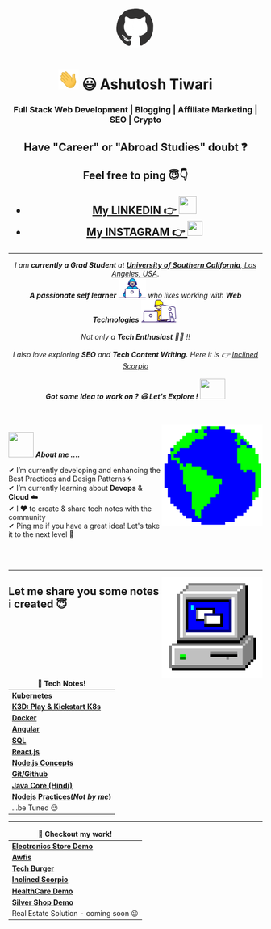 
<div align="center">
<img src="./resources/ashutosh-tiwari-github.gif" width="80" height="80" style="border-radius: 50%;">

 </div>
  <h1 align="center"><img src="./resources/ashutosh-tiwari-hi.gif" width="40" height="40"> 😃 Ashutosh Tiwari </h1>
  <h3 align="center">Full Stack Web Development | Blogging | Affiliate Marketing | SEO | Crypto </h3>
  
  <p align="center">
  
  <h2 align="center">Have "Career" or "Abroad Studies" doubt ❓
  <p>Feel free to ping 😇👇 </p>
     
 - [My LINKEDIN 👉 <img src="https://brandlogos.net/wp-content/uploads/2016/06/linkedin-logo.png" width="35" height="35" />](https://www.linkedin.com/in/ashutosh3309)
- [My INSTAGRAM 👉 <img src="https://upload.wikimedia.org/wikipedia/commons/thumb/a/a5/Instagram_icon.png/2048px-Instagram_icon.png" width="30" height="30" />](https://www.instagram.com/ashu_tosh_tiwari)
</h2>

  </p>

---
  
  
  <p align="center">
    <em>
      I am <b>currently a Grad Student </b> at <a href="https://www.usc.edu/"> <b>University of Southern California</b>, Los Angeles, USA</a>. <br>
      <b>A passionate self learner</b> <img src="./resources/ashutosh-tiwari-developer.gif" width="55" height="40"> who likes working with <b>Web Technologies</b>&nbsp;<img src="./resources/ashutosh-tiwari-designer.gif" width="70" height="45">&nbsp<br><br>Not only a <b>Tech Enthusiast</b> 👨‍💻 !!<br><br>I also love exploring <b>SEO</b>
      and <b>Tech Content Writing.</b> Here it is 👉 <a href="https://inclinedscorpio.com">Inclined Scorpio</a>  
    </em> 
    <br><br>
   <b><i align="center">Got some Idea to work on ? 😃 Let's Explore !</i></b> <img src="https://media.giphy.com/media/qjqUcgIyRjsl2/giphy.gif" width="50" height="40" />
  </p>
  <br><br>
  <img align="right" width=200px height=200px alt="side_sticker" src="./resources/ashutosh-tiwari-earth.gif" />


  
  <img src="https://media.giphy.com/media/iY8CRBdQXODJSCERIr/giphy.gif" width="50" height="50">&nbsp;***About me ....***
  
  ✔ I’m currently developing and enhancing the Best Practices and Design Patterns 🌀<br>
  ✔ I’m currently learning about **Devops** & **Cloud** ☁️<br>
  ✔ I ❤️ to create & share tech notes with the community<br>
  ✔ Ping me if you have a great idea! Let's take it to the next level 🚀<br>
  
   <br>
<br>
  
  <hr/>

  <img align="right" width=200px height=200px alt="side_sticker" src="./resources/ashutosh-tiwari-pc.gif" />


  <h2>Let me share you some notes i created 😇</h2>
  <table>
  <thead align="center">
    <tr border: none;>
      <td><b>📔 Tech Notes!</b></td>
    </tr>
  </thead>
  <tbody>
    <tr>
      <td><a href="https://www.evernote.com/shard/s637/sh/ff44fd2f-1416-3edb-064c-19591f5f4d4b/820cbabf9fb7e369c0e92272e615c890"><b>Kubernetes</b></a></td>
    </tr>
   <tr>
      <td><a href="https://www.evernote.com/shard/s637/client/snv?noteGuid=02529308-2b5a-15c1-c951-d2b995c8c75b&noteKey=a0516b9a535daa3071a5496ead9877e6&sn=https%3A%2F%2Fwww.evernote.com%2Fshard%2Fs637%2Fsh%2F02529308-2b5a-15c1-c951-d2b995c8c75b%2Fa0516b9a535daa3071a5496ead9877e6&title=K3D%253A%2BPlay%2B%2526%2BKickstart%2BK8%2527s%2B%25E2%259B%25B9%25EF%25B8%258F%25E2%2580%258D%25E2%2599%2582%25EF%25B8%258F"><b> K3D: Play & Kickstart K8s</b></a></td>
   </tr>
    <tr>
      <td><a href="https://www.evernote.com/shard/s637/sh/7911d994-4a86-791a-4b7d-cc2827c72937/ef21ebae653307021bea832a1af51c49"><b>Docker</b></a></td>
    </tr>
    <tr>
      <td><a href="https://www.evernote.com/shard/s637/sh/b9381086-3098-4dbe-bed3-e9e4979d0a90/6a56deac1b5313df3e2723f439a6b75a"><b>Angular</b></a></td>
    </tr>
   <tr>
     <td><a href="https://www.evernote.com/shard/s637/sh/9626975f-2ba3-48f1-8839-78f4a4bbd2ce/770076d4fa4876fd4ec6c1bfadbdeba5"><b>SQL</b></a></td>
   </tr>
    </tr>
     <tr>
      <td><a href="https://www.evernote.com/shard/s637/sh/a43124fa-fb3a-4f75-9034-3e9a549bca60/c2e3540a7f88e0f0cf39c8fbe2ab31e4"><b>React.js</b></a></td>
    </tr>
     <tr>
      <td><a href="https://www.evernote.com/shard/s637/sh/90889906-8389-4acd-9375-103a87a76431/011ea5af811239ba772822a3b063300f"><b>Node.js Concepts</b></a></td>
    </tr>
     <tr>
      <td><a href="https://github.com/AshutoshTiwari1208/github-noob-guide"><b>Git/Github</b></a></td>
    </tr>
    <tr>
      <td><a href="https://www.youtube.com/watch?v=y5U4KI0vxiI&ab_channel=InclinedScorpio"><b>Java Core (Hindi)</b></a></td>
    </tr>
   <tr>
      <td><a href="https://www.vinaysahni.com/best-practices-for-a-pragmatic-restful-api"><b>Nodejs Practices</a>(<i>Not by me</i>)</b></td>
    </tr> 
   <tr>
    <td>...be Tuned 😉</td>
   </tr>
  </tbody>
</table>
<hr/>
<table>
  <thead align="center">
    <tr border: none;>
      <td><b>👀 Checkout my work!</b></td>
    </tr>
  </thead>
  <tbody>
    <tr>
      <td><a href="http://eplanet.herokuapp.com"><b>Electronics Store Demo</b></a></td>
    </tr>
    <tr>
      <td><a href="https://play.google.com/store/apps/details?id=com.awfis.mobile"><b>Awfis</b></a></td>
    </tr>
     <tr>
      <td><a href="https://tech-burger.web.app/"><b>Tech Burger</b></a></td>
    </tr>
     <tr>
      <td><a href="https://inclinedscorpio.com/"><b>Inclined Scorpio</b></a></td>
    </tr>
    <tr>
      <td><a href="https://drive.google.com/file/d/1yb533Cqah8COl2iYiXuGtZoH1tkQQOKG/view"><b>HealthCare Demo</b></a></td>
    </tr>
      <tr>
      <td><a href="http://surana-silver-palace.herokuapp.com/"><b>Silver Shop Demo</b></a></td>
    </tr>
   <tr>
    <td>Real Estate Solution - coming soon 😉</td>
   </tr>
  </tbody>
</table>

  
